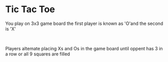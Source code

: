 <h1>Tic Tac Toe</h1>
<p>You play on 3x3 game board the first player is known as 'O'and the second is 'X'</p>
<br>
<p>Players altemate placing Xs and Os in the game board until oppent has 3 in a row or all 9 squares are filled</p>
